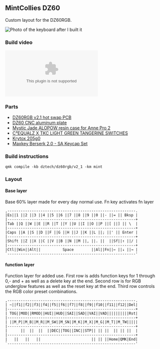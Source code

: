## MintCollies DZ60
Custom layout for the DZ60RGB.

![Photo of the keyboard after I built it](https://i.imgur.com/x0ooI8q.jpeg)

### Build video
![youtube video link](youtube.com)

### Parts
+ [DZ60RGB v2.1 hot swap PCB](https://kbdfans.com/products/dz60rgb-hot-swap-custom-keyboard-pcb?_pos=6&_psq=dz60rbg&_ss=e&_v=1.0)
+ [DZ60 CNC aluminum plate](https://kbdfans.com/products/dz60-cnc-aluminum-plate?variant=39293765025931)
+ [Mystic Jade ALOPOW resin case for Anne Pro 2](https://kbdfans.com/products/alopow-resin-case-for-anne-pro-2?_pos=3&_sid=0f3043940&_ss=r)
+ [C³EQUALZ X TKC LIGHT GREEN TANGERINE SWITCHES](https://thekey.company/collections/switches/products/copy-of-c-equalz-x-tkc-light-green-tangerine-switches?variant=39499888722009)
+ [Krytox 205g0](https://thekey.company/collections/in-stock/products/lubricant)
+ [Maxkey Berserk 2.0 - SA Keycap Set](https://kono.store/products/maxkey-berserk-sa-keycap-set-group-buy)

### Build instructions
```
qmk compile -kb dztech/dz60rgb/v2_1 -km mint
```

### Layout
#### Base layer
Base 60% layer made for every day normal use.
Fn key activates fn layer
```
,----------------------------------------------------------.
|Es||1 ||2 ||3 ||4 ||5 ||6 ||7 ||8 ||9 ||0 ||- ||= || Bksp |
|----------------------------------------------------------+
|Tab ||Q ||W ||E ||R ||T ||Y ||U ||I ||O ||P ||[ ||] || \  |
|----------------------------------------------------------+
|Caps ||A ||S ||D ||F ||G ||H ||J ||K ||L ||; ||' || Enter |
|----------------------------------------------------------+
|Shift ||Z ||X ||C ||V ||B ||N ||M ||, ||. ||  ||Sf||↑ ||/ |
|----------------------------------------------------------+
|Ctl||Win||Alt||          Space        ||Al||Fn||← ||↓ ||→ |
`----------------------------------------------------------'
```

#### function layer
Function layer for added use.
First row is adds function keys for 1 through 0,- and + as well as a delete key at the end.
Second row is for RGB underglow features as well as the reset key at the end.
Third row controls the RGB color preset combinations. 
```
,----------------------------------------------------------.
| ~||f1||f2||f3||f4||f5||f6||f7||f8||f9||f10||f11||f12||Del|
|----------------------------------------------------------+
| TOG||MOD||RMOD||HUI||HUD||SAI||SAD||VAI||VAD||||||||||Rst|
|----------------------------------------------------------+
| ||M_P||M_B||M_R||M_SW||M_SN||M_K||M_X||M_G||M_T||M_TW|||||
|----------------------------------------------------------+
|      ||  ||  ||  ||DEC||TOG||INC||STP|| || ||  || || ||  |
|----------------------------------------------------------+
|   ||   ||   ||                       || || ||Home|QMK|End|
`----------------------------------------------------------'
```